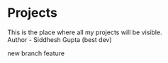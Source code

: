 # Projects
This is the place where all my projects will be visible.
<br>
Author - Siddhesh Gupta (best dev)

<p>new branch feature</p>
